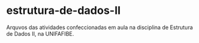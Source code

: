 # estrutura-de-dados-II
 Arquvos das atividades confeccionadas em aula na disciplina de Estrutura de Dados II, na UNIFAFIBE.
